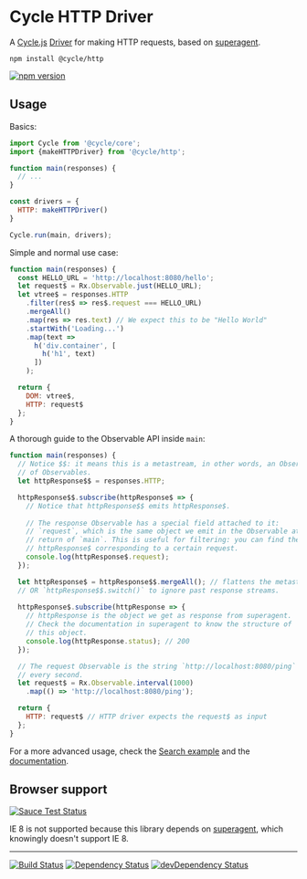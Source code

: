 # Cycle HTTP Driver

A [Cycle.js](http://cycle.js.org) [Driver](http://cycle.js.org/drivers.html) for making HTTP requests, based on [superagent](https://github.com/visionmedia/superagent).

```
npm install @cycle/http
```

[![npm version](https://badge.fury.io/js/%40cycle%2Fhttp.svg)](http://badge.fury.io/js/%40cycle%2Fhttp)

## Usage

Basics:

```js
import Cycle from '@cycle/core';
import {makeHTTPDriver} from '@cycle/http';

function main(responses) {
  // ...
}

const drivers = {
  HTTP: makeHTTPDriver()
}

Cycle.run(main, drivers);
```

Simple and normal use case:

```js
function main(responses) {
  const HELLO_URL = 'http://localhost:8080/hello';
  let request$ = Rx.Observable.just(HELLO_URL);
  let vtree$ = responses.HTTP
    .filter(res$ => res$.request === HELLO_URL)
    .mergeAll()
    .map(res => res.text) // We expect this to be "Hello World"
    .startWith('Loading...')
    .map(text =>
      h('div.container', [
        h('h1', text)
      ])
    );

  return {
    DOM: vtree$,
    HTTP: request$
  };
}
```

A thorough guide to the Observable API inside `main`:

```js
function main(responses) {
  // Notice $$: it means this is a metastream, in other words, an Observable
  // of Observables.
  let httpResponse$$ = responses.HTTP;

  httpResponse$$.subscribe(httpResponse$ => {
    // Notice that httpResponse$$ emits httpResponse$.
    
    // The response Observable has a special field attached to it:
    // `request`, which is the same object we emit in the Observable at the
    // return of `main`. This is useful for filtering: you can find the 
    // httpResponse$ corresponding to a certain request.
    console.log(httpResponse$.request);
  });

  let httpResponse$ = httpResponse$$.mergeAll(); // flattens the metastream
  // OR `httpResponse$$.switch()` to ignore past response streams.
  
  httpResponse$.subscribe(httpResponse => {
    // httpResponse is the object we get as response from superagent.
    // Check the documentation in superagent to know the structure of
    // this object.
    console.log(httpResponse.status); // 200
  });

  // The request Observable is the string `http://localhost:8080/ping` emitted
  // every second.
  let request$ = Rx.Observable.interval(1000)
    .map(() => 'http://localhost:8080/ping');

  return {
    HTTP: request$ // HTTP driver expects the request$ as input
  };
}
```

For a more advanced usage, check the [Search example](https://github.com/cyclejs/cycle-http-driver/blob/master/examples/search/search.js) and the [documentation](https://github.com/cyclejs/cycle-http-driver/blob/master/docs/api.md).

## Browser support

[![Sauce Test Status](https://saucelabs.com/browser-matrix/cyclejs-http.svg)](https://saucelabs.com/u/cyclejs-http)

IE 8 is not supported because this library depends on [superagent](https://github.com/visionmedia/superagent), which knowingly doesn't support IE 8.

- - -

[![Build Status](https://travis-ci.org/cyclejs/cycle-http-driver.svg?branch=master)](https://travis-ci.org/cyclejs/cycle-http-driver)
[![Dependency Status](https://david-dm.org/cyclejs/cycle-http-driver.svg)](https://david-dm.org/cyclejs/cycle-http-driver)
[![devDependency Status](https://david-dm.org/cyclejs/cycle-http-driver/dev-status.svg)](https://david-dm.org/cyclejs/cycle-http-driver#info=devDependencies)
